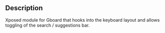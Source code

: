 ## Description

Xposed module for Gboard that hooks into the keyboard layout and allows toggling of the search / suggestions bar.